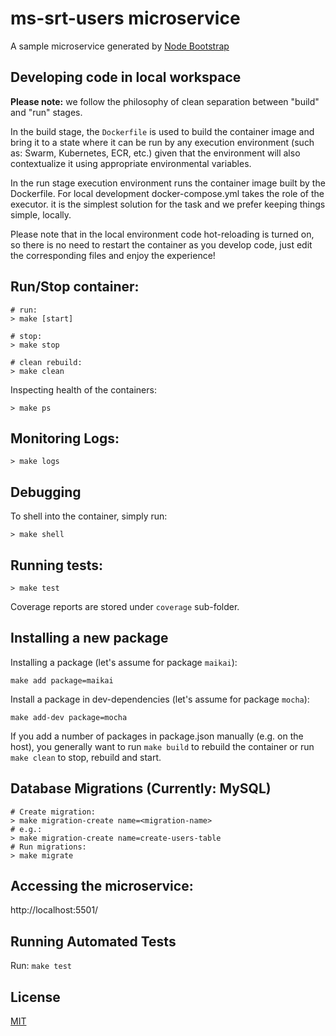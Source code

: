 # ms-srt-users microservice

A sample microservice generated by [Node Bootstrap](http://nodebootstrap.io)

## Developing code in local workspace

**Please note:** we follow the philosophy of clean separation between "build"
and "run" stages.

In the build stage, the `Dockerfile` is used to build the container image and
bring it to a state where it can be run by any execution environment (such as:
Swarm, Kubernetes, ECR, etc.) given that the environment will also contextualize
it using appropriate environmental variables.

In the run stage execution environment runs the container image built by the
Dockerfile. For local development docker-compose.yml takes the role of the
executor. it is the simplest solution for the task and we prefer keeping things
simple, locally.

Please note that in the local environment code hot-reloading is turned on, so
there is no need to restart the container as you develop code, just edit the
corresponding files and enjoy the experience!

## Run/Stop container:

```
# run:
> make [start]

# stop:
> make stop

# clean rebuild:
> make clean
```

Inspecting health of the containers:

```
> make ps
```

## Monitoring Logs:

```
> make logs
```

## Debugging

To shell into the container, simply run:

```
> make shell
```


## Running tests:

```
> make test
```
Coverage reports are stored under `coverage` sub-folder.

## Installing a new package

Installing a package (let's assume for package `maikai`):

```
make add package=maikai
```

Install a package in dev-dependencies (let's assume for package `mocha`):

```
make add-dev package=mocha
```

If you add a number of packages in package.json manually (e.g. on the host),
you generally want to run `make build` to rebuild the container or run
`make clean` to stop, rebuild and start.

## Database Migrations (Currently: MySQL)

```
# Create migration:
> make migration-create name=<migration-name>
# e.g.:
> make migration-create name=create-users-table
# Run migrations:
> make migrate
```

## Accessing the microservice:

http://localhost:5501/

## Running Automated Tests

Run: `make test`

## License

[MIT](LICENSE)
